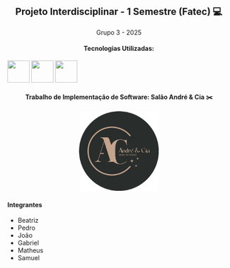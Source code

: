 <div align='center'>
<h2>Projeto Interdisciplinar - 1 Semestre (Fatec) 💻</h2>
<p>Grupo 3 - 2025</p>
</div>

<div align='center' style="display: inline">
<h4> Tecnologias Utilizadas:</h4>
<img width='50' height='50' src="https://cdn.jsdelivr.net/gh/devicons/devicon@latest/icons/html5/html5-original.svg" />
<img width='50' height='50' src="https://cdn.jsdelivr.net/gh/devicons/devicon@latest/icons/bootstrap/bootstrap-original-wordmark.svg" />
<img width='50' height='50' src="https://cdn.jsdelivr.net/gh/devicons/devicon@latest/icons/css3/css3-original.svg" />
</div>

<div align='center'>    
<h4>Trabalho de Implementação de Software: Salão André & Cia ✂️</h4>
        <img src="img/logo_circular.png"
       style="width: 180px; height: 180px;"/>
</div>

<h4>Integrantes</h4>
<nav>
    <ul>
        <li>Beatriz</li>
        <li>Pedro</li>
        <li>João</li>
        <li>Gabriel</li>
        <li>Matheus</li>
        <li>Samuel</li> 
</ul>
</nav>
</nav>
